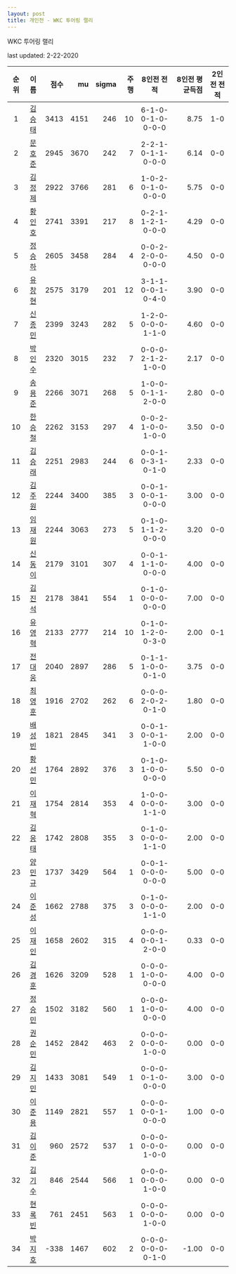 ```yaml
---
layout: post
title: 개인전 - WKC 투어링 랠리
---
```


WKC 투어링 랠리

last updated: 2-22-2020

| 순위 | 이름 | 점수 | mu | sigma | 주행 | 8인전 전적 | 8인전 평균득점 | 2인전 전적 |
|:---:|:---:|---:|---:|---:|---:|:---:|---:|:---:|
| 1 | [김승태](../gimseungtae) | 3413 | 4151 | 246 | 10 | 6-1-0-0-1-0-0-0-0 | 8.75 | 1-0 |
| 2 | [문호준](../munhojun) | 2945 | 3670 | 242 | 7 | 2-2-1-0-1-1-0-0-0 | 6.14 | 0-0 |
| 3 | [김정제](../gimjeongje) | 2922 | 3766 | 281 | 6 | 1-0-2-0-1-0-0-0-0 | 5.75 | 0-0 |
| 4 | [황인호](../hwanginho) | 2741 | 3391 | 217 | 8 | 0-2-1-1-2-1-0-0-0 | 4.29 | 0-0 |
| 5 | [정승하](../jeongseungha) | 2605 | 3458 | 284 | 4 | 0-0-2-2-0-0-0-0-0 | 4.50 | 0-0 |
| 6 | [유창현](../yuchanghyeon) | 2575 | 3179 | 201 | 12 | 3-1-1-0-0-1-0-4-0 | 3.90 | 0-0 |
| 7 | [신종민](../shinjongmin) | 2399 | 3243 | 282 | 5 | 1-2-0-0-0-0-1-1-0 | 4.60 | 0-0 |
| 8 | [박인수](../bakinsu) | 2320 | 3015 | 232 | 7 | 0-0-0-2-1-2-1-0-0 | 2.17 | 0-0 |
| 9 | [송용준](../songyongjun) | 2266 | 3071 | 268 | 5 | 1-0-0-0-1-1-2-0-0 | 2.80 | 0-0 |
| 10 | [한승철](../hanseungcheol) | 2262 | 3153 | 297 | 4 | 0-0-2-1-0-0-1-0-0 | 3.50 | 0-0 |
| 11 | [김승래](../gimseungrae) | 2251 | 2983 | 244 | 6 | 0-0-1-0-3-1-0-1-0 | 2.33 | 0-0 |
| 12 | [김주원](../gimjuwon) | 2244 | 3400 | 385 | 3 | 0-0-1-0-0-1-0-0-0 | 3.00 | 0-0 |
| 13 | [임재원](../imjaewon) | 2244 | 3063 | 273 | 5 | 0-1-0-1-1-2-0-0-0 | 3.20 | 0-0 |
| 14 | [신동이](../shindongi) | 2179 | 3101 | 307 | 4 | 0-0-1-1-1-0-0-0-0 | 4.00 | 0-0 |
| 15 | [김진석](../gimjinseok) | 2178 | 3841 | 554 | 1 | 0-1-0-0-0-0-0-0-0 | 7.00 | 0-0 |
| 16 | [유영혁](../yuyeonghyeok) | 2133 | 2777 | 214 | 10 | 0-1-0-1-2-0-0-3-0 | 2.00 | 0-1 |
| 17 | [전대웅](../jeondaewoong) | 2040 | 2897 | 286 | 5 | 0-1-1-1-0-0-0-1-0 | 3.75 | 0-0 |
| 18 | [최영훈](../choiyeonghun) | 1916 | 2702 | 262 | 6 | 0-0-0-2-0-2-0-1-0 | 1.80 | 0-0 |
| 19 | [배성빈](../baeseongbin) | 1821 | 2845 | 341 | 3 | 0-0-1-0-0-1-1-0-0 | 2.00 | 0-0 |
| 20 | [황선민](../hwangseongmin) | 1764 | 2892 | 376 | 3 | 0-1-0-1-0-0-0-0-0 | 5.50 | 0-0 |
| 21 | [이재혁](../ijaehyeok) | 1754 | 2814 | 353 | 4 | 1-0-0-0-0-0-1-1-0 | 3.00 | 0-0 |
| 22 | [김응태](../gimeungtae) | 1742 | 2808 | 355 | 3 | 0-1-0-0-0-0-1-1-0 | 2.00 | 0-0 |
| 23 | [양민규](../yangmingyu) | 1737 | 3429 | 564 | 1 | 0-0-1-0-0-0-0-0-0 | 5.00 | 0-0 |
| 24 | [이준성](../ijunseong) | 1662 | 2788 | 375 | 3 | 0-1-0-0-0-0-1-1-0 | 2.00 | 0-0 |
| 25 | [이재인](../ijaein) | 1658 | 2602 | 315 | 4 | 0-0-0-0-0-1-2-0-0 | 0.33 | 0-0 |
| 26 | [김경훈](../gimgyeonghun) | 1626 | 3209 | 528 | 1 | 0-0-0-1-0-0-0-0-0 | 4.00 | 0-0 |
| 27 | [정승민](../jeongseungmin) | 1502 | 3182 | 560 | 1 | 0-0-0-1-0-0-0-0-0 | 4.00 | 0-0 |
| 28 | [권순민](../gweonsoonmin) | 1452 | 2842 | 463 | 2 | 0-0-0-0-0-0-1-0-0 | 0.00 | 0-0 |
| 29 | [김지민](../gimjimin) | 1433 | 3081 | 549 | 1 | 0-0-0-0-1-0-0-0-0 | 3.00 | 0-0 |
| 30 | [이준용](../ijunyong) | 1149 | 2821 | 557 | 1 | 0-0-0-0-0-1-0-0-0 | 1.00 | 0-0 |
| 31 | [김이준](../gimijun) | 960 | 2572 | 537 | 1 | 0-0-0-0-0-0-1-0-0 | 0.00 | 0-0 |
| 32 | [김기수](../gimgisu) | 846 | 2544 | 566 | 1 | 0-0-0-0-0-0-1-0-0 | 0.00 | 0-0 |
| 33 | [현록빈](../hyeonrokbin) | 761 | 2451 | 563 | 1 | 0-0-0-0-0-0-1-0-0 | 0.00 | 0-0 |
| 34 | [박지호](../bakjiho) | -338 | 1467 | 602 | 2 | 0-0-0-0-0-0-0-1-0 | -1.00 | 0-0 |
